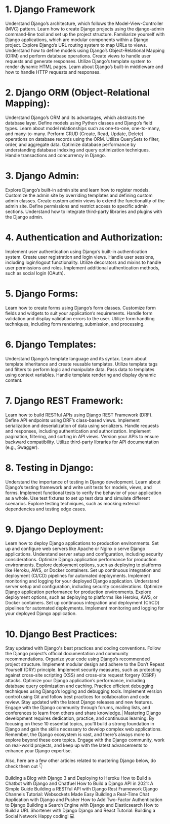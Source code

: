# 1. Django Framework
Understand Django’s architecture, which follows the Model-View-Controller (MVC) pattern.
Learn how to create Django projects using the django-admin command-line tool and set up the project structure.
Familiarize yourself with Django applications, which are modular components within a Django project.
Explore Django’s URL routing system to map URLs to views.
Understand how to define models using Django’s Object-Relational Mapping (ORM) and perform database operations.
Create views to handle user requests and generate responses.
Utilize Django’s template system to render dynamic HTML pages.
Learn about Django’s built-in middleware and how to handle HTTP requests and responses.
# 2. Django ORM (Object-Relational Mapping):
Understand Django’s ORM and its advantages, which abstracts the database layer.
Define models using Python classes and Django’s field types.
Learn about model relationships such as one-to-one, one-to-many, and many-to-many.
Perform CRUD (Create, Read, Update, Delete) operations on database records using the ORM.
Utilize QuerySets to filter, order, and aggregate data.
Optimize database performance by understanding database indexing and query optimization techniques.
Handle transactions and concurrency in Django.
# 3. Django Admin:
Explore Django’s built-in admin site and learn how to register models.
Customize the admin site by overriding templates and defining custom admin classes.
Create custom admin views to extend the functionality of the admin site.
Define permissions and restrict access to specific admin sections.
Understand how to integrate third-party libraries and plugins with the Django admin.
# 4. Authentication and Authorization:
Implement user authentication using Django’s built-in authentication system.
Create user registration and login views.
Handle user sessions, including login/logout functionality.
Utilize decorators and mixins to handle user permissions and roles.
Implement additional authentication methods, such as social login (OAuth).
# 5. Django Forms:
Learn how to create forms using Django’s form classes.
Customize form fields and widgets to suit your application’s requirements.
Handle form validation and display validation errors to the user.
Utilize form handling techniques, including form rendering, submission, and processing.
# 6. Django Templates:
Understand Django’s template language and its syntax.
Learn about template inheritance and create reusable templates.
Utilize template tags and filters to perform logic and manipulate data.
Pass data to templates using context variables.
Handle template rendering and display dynamic content.
# 7. Django REST Framework:
Learn how to build RESTful APIs using Django REST Framework (DRF).
Define API endpoints using DRF’s class-based views.
Implement serialization and deserialization of data using serializers.
Handle requests and responses, including authentication and authorization.
Implement pagination, filtering, and sorting in API views.
Version your APIs to ensure backward compatibility.
Utilize third-party libraries for API documentation (e.g., Swagger).
# 8. Testing in Django:
Understand the importance of testing in Django development.
Learn about Django’s testing framework and write unit tests for models, views, and forms.
Implement functional tests to verify the behavior of your application as a whole.
Use test fixtures to set up test data and simulate different scenarios.
Explore testing techniques, such as mocking external dependencies and testing edge cases.
# 9. Django Deployment:
Learn how to deploy Django applications to production environments.
Set up and configure web servers like Apache or Nginx o serve Django applications.
Understand server setup and configuration, including security considerations.
Optimize Django application performance for production environments.
Explore deployment options, such as deploying to platforms like Heroku, AWS, or Docker containers.
Set up continuous integration and deployment (CI/CD) pipelines for automated deployments.
Implement monitoring and logging for your deployed Django application.
Understand server setup and configuration, including security considerations.
Optimize Django application performance for production environments.
Explore deployment options, such as deploying to platforms like Heroku, AWS, or Docker containers.
Set up continuous integration and deployment (CI/CD) pipelines for automated deployments.
Implement monitoring and logging for your deployed Django application.
# 10. Django Best Practices:
Stay updated with Django's best practices and coding conventions.
Follow the Django project’s official documentation and community recommendations.
Organize your code using Django’s recommended project structure.
Implement modular design and adhere to the Don’t Repeat Yourself (DRY) principle.
Implement security measures, such as protecting against cross-site scripting (XSS) and cross-site request forgery (CSRF) attacks.
Optimize your Django application’s performance, including database query optimization and caching.
Practice efficient debugging techniques using Django’s logging and debugging tools.
Implement version control using Git and follow best practices for collaboration and code review.
Stay updated with the latest Django releases and new features.
Engage with the Django community through forums, mailing lists, and conferences to learn from others and share knowledge.|
Mastering Django development requires dedication, practice, and continuous learning. By focusing on these 10 essential topics, you’ll build a strong foundation in Django and gain the skills necessary to develop complex web applications. Remember, the Django ecosystem is vast, and there’s always more to explore beyond these core topics. Engage with the Django community, work on real-world projects, and keep up with the latest advancements to enhance your Django expertise.

Also, here are a few other articles related to mastering Django below, do check them out 👇

Building a Blog with Django 3 and Deploying to Heroku
How to Build a Chatbot with Django and Chatfuel
How to Build a Django API in 2021: A Simple Guide
Building a RESTful API with Django Rest Framework
Django Channels Tutorial: Websockets Made Easy
Building a Real-Time Chat Application with Django and Pusher
How to Add Two-Factor Authentication to Django
Building a Search Engine with Django and Elasticsearch
How to Build a URL Shortener with Django
Django and React Tutorial: Building a Social Network
Happy coding! 💻
